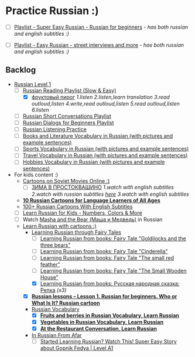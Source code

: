 # Practice Russian :)

- [ ] [Playlist - Super Easy Russian - Russian for beginners](https://www.youtube.com/playlist?list=PLA5UIoabheFMRV-A92wr5G4lJZCx-ITMd) - *has both russian and english subtitles :)*
- [ ] [Playlist - Easy Russian - street interviews and more](https://www.youtube.com/playlist?list=PLxRXPwbJodj_ter_1MAr7sGW1kkc1sZQN) - *has both russian and english subtitles :)*


## Backlog
- [Russian Level 1](https://www.youtube.com/@RussianLevel1/videos)
    - [ ] [Russian Reading Playlist (Slow & Easy)](https://www.youtube.com/playlist?list=PL9OVcuPQUHuP2iTKtLy-HjCG5SJFB6jtg) 
      - [x] [фруктовый пирог](https://www.youtube.com/watch?v=qi_VMYmFhog) *1.listen 2.listen,learn translation 3.read outloud,listen 4.write,read outloud,listen 5.read outloud,listen 6.listen*
    - [ ] [Russian Short Conversations Playlist](https://www.youtube.com/playlist?list=PL9OVcuPQUHuMSWjwLekA7r_x84-atvM8B)
    - [ ] [Russian Dialogs for Beginners Playlist](https://www.youtube.com/playlist?list=PL9OVcuPQUHuPM9O5uFPGZqNY1hO_uNYX_)
    - [ ] [Russian Listening Practice](https://www.youtube.com/playlist?list=PL9OVcuPQUHuPomBr0hcb-aVS9zg26isQt)
    - [ ] [Books and Literature Vocabulary in Russian (with pictures and example sentences)](https://www.youtube.com/watch?v=o3wIZZKS7Ec)
    - [ ] [Sports Vocabulary in Russian (with pictures and example sentences)](https://www.youtube.com/watch?v=YvNMTKN24vE)
    - [ ] [Travel Vocabulary in Russian (with pictures and example sentences)](https://www.youtube.com/watch?v=aFQjYdxqV7g)
    - [ ] [Hobbies Vocabulary in Russian (with pictures and example sentences)](https://www.youtube.com/watch?v=4pPh15rDE2I)
- For kids content :)
    - [Cartoons on Soviet Movies Online :)](https://sovietmoviesonline.com/cartoons)
      - [ ] [ЗИМА В ПРОСТОКВАШИНО](https://sovietmoviesonline.com/cartoons/zima-v-prostokvashino) *1.watch with english subtitles 2.watch with russian subtitles [here](https://www.youtube.com/watch?v=W2We9cbdcbs) 3.watch with english subtitles*
    - [**10 Russian Cartoons for Language Learners of All Ages**](https://www.thoughtco.com/russian-cartoons-language-learners-4178973)
    - [100+ Russian Cartoons With English Subtitles](https://www.youtube.com/playlist?list=PLIf2mW7VLSwIV7D6fQi8w-LQUbk3wDF0d)
    - [ ] [Learn Russian for Kids - Numbers, Colors & More](https://www.youtube.com/watch?v=oE_QegYAvTc)
    - [ ] Watch [Masha and the Bear (Маша и Медведь)](https://www.netflix.com/gb/title/70286901) in Russian
    - [Learn Russian with cartoons :)](https://www.youtube.com/@RussianCartoons)
         - [Learning Russian through Fairy Tales](https://www.youtube.com/playlist?list=PLtB2jErS8LTtVJzbEXTX8u4MJderupbME)
             - [ ] [Learning Russian from books: Fairy Tale "Goldilocks and the three bears"](https://www.youtube.com/watch?v=_CCrP_saf7s&list=PLtB2jErS8LTtVJzbEXTX8u4MJderupbME&index=1)
             - [ ] [Learning Russian from books: Fairy Tale "Cinderella"](https://www.youtube.com/watch?v=ReLmm2IBH2o&list=PLtB2jErS8LTtVJzbEXTX8u4MJderupbME&index=2)
             - [ ] [Learning Russian from books: Fairy Tale "The small red feather"](https://www.youtube.com/watch?v=yLPyLVE7Ey8&list=PLtB2jErS8LTtVJzbEXTX8u4MJderupbME&index=3)
             - [ ] [Learning Russian from books: Fairy Tale "The Small Wooden House"](https://www.youtube.com/watch?v=vo4_vaWGSR8&list=PLtB2jErS8LTtVJzbEXTX8u4MJderupbME&index=4)
             - [x] [Learning Russian from books: Русская народная сказка: Репка](https://www.youtube.com/watch?v=sppiMHBnjhU&list=PLtB2jErS8LTtVJzbEXTX8u4MJderupbME&index=5) *(x3)*
         - [x] [**Russian lessons – Lesson 1. Russian for beginners. Who or What Is It? Russian cartoon**](https://www.youtube.com/watch?v=YR3XqKknMQc)
         - [Russian Vocabulary](https://www.youtube.com/playlist?list=PLtB2jErS8LTteUuphcIUN7X-QUSHIEjKF)
             - [x] [**Fruits and berries in Russian Vocabulary, Learn Russian**](https://www.youtube.com/watch?v=eUmNv2aBv2Q&list=PLtB2jErS8LTteUuphcIUN7X-QUSHIEjKF&index=1)
             - [x] [**Vegetables in Russian Vocabulary, Learn Russian**](https://www.youtube.com/watch?v=rWf_HGLwmuw&list=PLtB2jErS8LTteUuphcIUN7X-QUSHIEjKF&index=2)
             - [x] [**At the Restaurant Conversation, Learn Russian**](https://www.youtube.com/watch?v=fC6YwggPNZQ&list=PLtB2jErS8LTteUuphcIUN7X-QUSHIEjKF&index=3)
         - [In Russian From Afar](https://www.youtube.com/@InRussianFromAfar/videos)
             - [ ] [Started Learning Russian? Watch This! Super Easy Story about Gopnik Fedya | Level A1](https://www.youtube.com/watch?v=IQmVidaTgr8)
